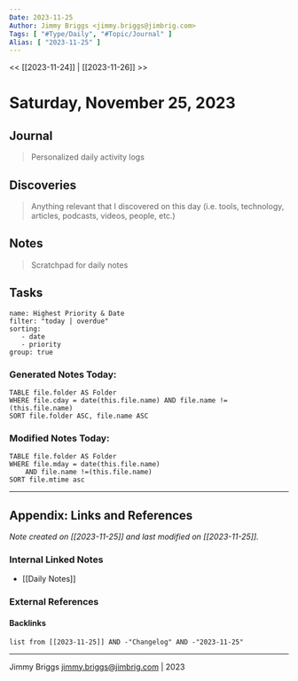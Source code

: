 ```yaml
---
Date: 2023-11-25
Author: Jimmy Briggs <jimmy.briggs@jimbrig.com>
Tags: [ "#Type/Daily", "#Topic/Journal" ]
Alias: [ "2023-11-25" ]
---
```


<< [[2023-11-24]] | [[2023-11-26]] >>

# Saturday, November 25, 2023

## Journal

> Personalized daily activity logs

## Discoveries

> Anything relevant that I discovered on this day (i.e. tools, technology, articles, podcasts, videos, people, etc.)

## Notes

> Scratchpad for daily notes

## Tasks

```todoist
name: Highest Priority & Date
filter: "today | overdue"
sorting: 
   - date
   - priority
group: true
```


### Generated Notes Today:

```dataview
TABLE file.folder AS Folder 
WHERE file.cday = date(this.file.name) AND file.name !=(this.file.name) 
SORT file.folder ASC, file.name ASC
```

### Modified Notes Today:

```dataview
TABLE file.folder AS Folder
WHERE file.mday = date(this.file.name) 
	AND file.name !=(this.file.name)
SORT file.mtime asc
```

***

## Appendix: Links and References

*Note created on [[2023-11-25]] and last modified on [[2023-11-25]].*

### Internal Linked Notes

- [[Daily Notes]]

### External References

#### Backlinks

```dataview
list from [[2023-11-25]] AND -"Changelog" AND -"2023-11-25"
```


***

Jimmy Briggs <jimmy.briggs@jimbrig.com> | 2023
